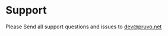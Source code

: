# Support

Please Send all support questions and issues to <a href="mailto:dev@pruvo.net">dev@pruvo.net</a>
